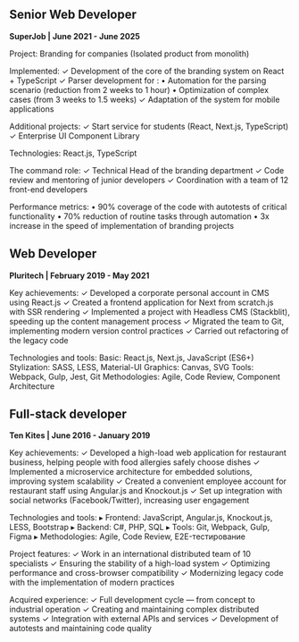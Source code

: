 ## Senior Web Developer
**SuperJob | June 2021 - June 2025**

Project: Branding for companies
(Isolated product from monolith)

Implemented:
✓ Development of the core of the branding system on React + TypeScript
✓ Parser development for :
• Automation for the parsing scenario (reduction from 2 weeks to 1 hour)
• Optimization of complex cases (from 3 weeks to 1.5 weeks)
✓ Adaptation of the system for mobile applications

Additional projects:
✓ Start service for students (React, Next.js, TypeScript)
✓ Enterprise UI Component Library

Technologies:
React.js, TypeScript

The command role:
✓ Technical Head of the branding department
✓ Code review and mentoring of junior developers
✓ Coordination with a team of 12 front-end developers

Performance metrics:
• 90% coverage of the code with autotests of critical functionality
• 70% reduction of routine tasks through automation
• 3x increase in the speed of implementation of branding projects

## Web Developer
**Pluritech | February 2019 - May 2021**

Key achievements:
✓ Developed a corporate personal account in CMS using React.js
✓ Created a frontend application for Next from scratch.js with SSR rendering
✓ Implemented a project with Headless CMS (Stackblit), speeding up the content management process
✓ Migrated the team to Git, implementing modern version control practices
✓ Carried out refactoring of the legacy code

Technologies and tools:
Basic: React.js, Next.js, JavaScript (ES6+)
Stylization: SASS, LESS, Material-UI
Graphics: Canvas, SVG
Tools: Webpack, Gulp, Jest, Git
Methodologies: Agile, Code Review, Component Architecture

## Full-stack developer
**Ten Kites | June 2016 - January 2019**

Key achievements:
✓ Developed a high-load web application for restaurant business, helping people with food allergies safely choose dishes
✓ Implemented a microservice architecture for embedded solutions, improving system scalability
✓ Created a convenient employee account for restaurant staff using Angular.js and Knockout.js
✓ Set up integration with social networks (Facebook/Twitter), increasing user engagement

Technologies and tools:
▸ Frontend: JavaScript, Angular.js, Knockout.js, LESS, Bootstrap
▸ Backend: C#, PHP, SQL
▸ Tools: Git, Webpack, Gulp, Figma
▸ Methodologies: Agile, Code Review, E2E-тестирование

Project features:
✓ Work in an international distributed team of 10 specialists
✓ Ensuring the stability of a high-load system
✓ Optimizing performance and cross-browser compatibility
✓ Modernizing legacy code with the implementation of modern practices

Acquired experience:
✓ Full development cycle — from concept to industrial operation
✓ Creating and maintaining complex distributed systems
✓ Integration with external APIs and services
✓ Development of autotests and maintaining code quality
